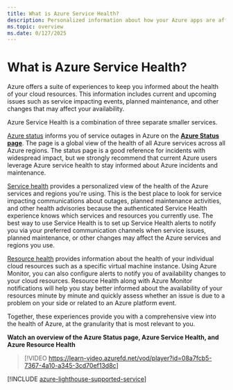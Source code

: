 ```yaml
---
title: What is Azure Service Health?
description: Personalized information about how your Azure apps are affected by current and future Azure service problems and maintenance. 
ms.topic: overview
ms.date: 0/127/2025
---
```

# What is Azure Service Health?

Azure offers a suite of experiences to keep you informed about the health of your cloud resources. This information includes current and upcoming issues such as service impacting events, planned maintenance, and other changes that may affect your availability.

Azure Service Health is a combination of three separate smaller services.

[Azure status](azure-status-overview.md) informs you of service outages in Azure on the **[Azure Status page](https://azure.status.microsoft)**. The page is a global view of the health of all Azure services across all Azure regions. The status page is a good reference for incidents with widespread impact, but we strongly recommend that current Azure users leverage Azure service health to stay informed about Azure incidents and maintenance.

[Service health](service-health-portal-update.md) provides a personalized view of the health of the Azure services and regions you're using. This is the best place to look for service impacting communications about outages, planned maintenance activities, and other health advisories because the authenticated Service Health experience knows which services and resources you currently use. The best way to use Service Health is to set up Service Health alerts to notify you via your preferred communication channels when service issues, planned maintenance, or other changes may affect the Azure services and regions you use.

[Resource health](resource-health-overview.md) provides information about the health of your individual cloud resources such as a specific virtual machine instance. Using Azure Monitor, you can also configure alerts to notify you of availability changes to your cloud resources. Resource Health along with Azure Monitor notifications will help you stay better informed about the availability of your resources minute by minute and quickly assess whether an issue is due to a problem on your side or related to an Azure platform event.

Together, these experiences provide you with a comprehensive view into the health of Azure, at the granularity that is most relevant to you.

**Watch an overview of the Azure Status page, Azure Service Health, and Azure Resource Health**

>[!VIDEO https://learn-video.azurefd.net/vod/player?id=08a7fcb5-7367-4a10-a345-3cd70ef13d8c]

[!INCLUDE [azure-lighthouse-supported-service](~/reusable-content/ce-skilling/azure/includes/azure-lighthouse-supported-service.md)]
